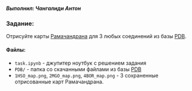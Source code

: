 ##### Выполнил: Чангалиди Антон

### Задание:

Отрисуйте карты [Рамачандрана](https://proteinstructures.com/Structure/Structure/Ramachandran-plot.html) для 3 любых соединений из базы [PDB](https://www.rcsb.org/).

#### Файлы:
* `task.ipynb` - джупитер ноутбук с решением задания
* `PDB/` - папка со скачанными файлами из базы [PDB](https://www.rcsb.org/) 
* `1HSO_map.png`, `2MGO_map.png`, `4BOR_map.png` - 3 сохраненные отрисованные карт Рамачандрана.
